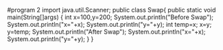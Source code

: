#program 2
import java.util.Scanner;
public class Swap{
   public static void main(String[]args)
   {
     int x=100,y=200;
     System.out.println("Before Swap");
     System.out.println("x="+x);
     System.out.println("y="+y);
     int temp=x;
     x=y;
     y=temp;
    System.out.println("After Swap");
    System.out.println("x="+x);
    System.out.println("y="+y);
   }
}

